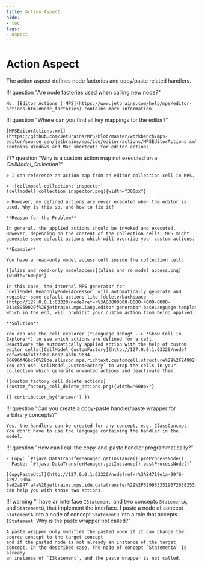 ```yaml
---
title: Action Aspect
hide:
- toc
tags:
- aspect
---
```


# Action Aspect

The action aspect defines node factories and copy/paste related handlers.

!!! question "Are node factories used when calling new node<Concept>?"

    No. [Editor Actions | MPS](https://www.jetbrains.com/help/mps/editor-actions.html#node_factories) contains more information.

!!! question "Where can you find all key mappings for the editor?"

    [MPSEditorActions.xml](https://github.com/JetBrains/MPS/blob/master/workbench/mps-editor/source_gen/jetbrains/mps/ide/editor/actions/MPSEditorActions.xml)
    contains Windows and Mac shortcuts for editor actions.


??? question "Why is a custom action map not executed on a *CellModel_Collection*?"

    > I can reference an action map from an editor collection cell in MPS.

    > ![cellmodel collection: inspector](cellmodell_collection_inspector.png){width="300px"}

    > However, my defined actions are never executed when the editor is used. Why is this so, and how to fix it?

    **Reason for the Problem**
    
    In general, the applied actions should be invoked and executed.
    However, depending on the content of the collection cells, MPS might generate some default actions which will override your custom actions.
    
    **Example**
    
    You have a read-only model access cell inside the collection cell:

    ![alias and read-only modelaccess](alias_and_ro_model_access.png){width="600px"}
    
    In this case, the internal MPS generator for `CellModel_ReadOnlyModelAccessor` will automatically generate and register some default actions like [delete/backspace  ](http://127.0.0.1:63320/node?ref=r%3A00000000-0000-4000-0000-011c8959029f%28jetbrains.mps.lang.editor.generator.baseLanguage.template.main%40generator%29%2F1225901389718), which in the end, will prohibit your custom action from being applied.
    
    **Solution**

    You can use the cell explorer (*Language Debug* --> *Show Cell in Explorer*) to see which actions are defined for a cell.
    Deactivate the automatically applied action with the help of custom editor cells([CellModel_CustomFactory](http://127.0.0.1:63320/node?ref=r%3Af4f3736e-6da2-4bf6-9b34-06696f46bc70%28de.slisson.mps.richtext.customcell.structure%29%2F2490242408670732052)). You can use `CellModel_CustomFactory` to wrap the cells in your collection which generate unwanted actions and deactivate them.
    
    ![custom factory cell delete actions](custom_factory_cell_delete_actions.png){width="600px"}

    {{ contribution_by('arimer') }}

!!! question "Can you create a copy-paste handler/paste wrapper for arbitrary concepts?"

    Yes, the handlers can be created for any concept, e.g. ClassConcept. You don't have to use the language containing the handler in the model.

!!! question "How can I call the copy-and-paste handler programmatically?"

    - Copy: `#!java DataTransferManager.getInstance().preProcessNode()`
    - Paste: `#!java DataTransferManager.getInstance().postProcessNode()`

    [CopyPasteUtil](http://127.0.0.1:63320/node?ref=r%3A84719e1a-99f6-4297-90ba-8ad2a947fa4a%28jetbrains.mps.ide.datatransfer%29%2F6299533519672638253) can help you with those two actions.

!!! warning "I have an interface `IStatement `and two concepts `StatementA`, and `StatementB`, that implement the interface. I paste a node of concept `StatementA` into a node of concept `StatementB` into a role that accepts `IStatement`. Why is the paste wrapper not called?"

    A paste wrapper only modifies the pasted node if it can change the source concept to the target concept
    and if the pasted node is not already an instance of the target concept. In the described case, the node of concept `StatementA` is already
    an instance of `IStatement`, and the paste wrapper is not called.
